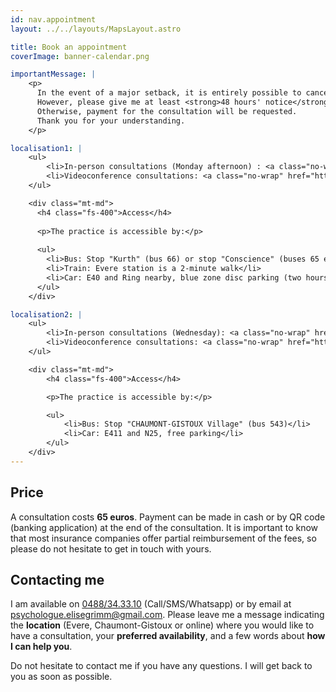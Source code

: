 ```yaml
---
id: nav.appointment
layout: ../../layouts/MapsLayout.astro

title: Book an appointment
coverImage: banner-calendar.png

importantMessage: |
    <p>
      In the event of a major setback, it is entirely possible to cancel an appointment.
      However, please give me at least <strong>48 hours' notice</strong>.  
      Otherwise, payment for the consultation will be requested. 
      Thank you for your understanding.
    </p>

localisation1: |
    <ul>
        <li>In-person consultations (Monday afternoon) : <a class="no-wrap" href="https://maps.app.goo.gl/ZiPnN6xyHavBY6do9" target="_blank" />73 rue G. Kurth, B-1140 Bruxelles (Evere)</a></li>
        <li>Videoconference consultations: <a class="no-wrap" href="https://whereby.com/consultations-elisegrimm" target="_blank" />whereby.com/consultations-elisegrimm</a></li>
    </ul>

    <div class="mt-md">
      <h4 class="fs-400">Access</h4>
    
      <p>The practice is accessible by:</p>
    
      <ul>
        <li>Bus: Stop "Kurth" (bus 66) or stop "Conscience" (buses 65 et 66)</li>
        <li>Train: Evere station is a 2-minute walk</li>
        <li>Car: E40 and Ring nearby, blue zone disc parking (two hours free) can be found Rue J. B. Mosselmans</li>
      </ul>
    </div>

localisation2: |
    <ul>
        <li>In-person consultations (Wednesday): <a class="no-wrap" href="https://maps.app.goo.gl/zExM1F5uy2p5GN5v6" target="_blank" />Fyki Sports, Rue Inchebroux 1C, 1325 Chaumont-Gistoux</a></li>
        <li>Videoconference consultations: <a class="no-wrap" href="https://whereby.com/consultations-elisegrimm" target="_blank" />whereby.com/consultations-elisegrimm</a></li>
    </ul>

    <div class="mt-md">
        <h4 class="fs-400">Access</h4>

        <p>The practice is accessible by:</p>

        <ul>
            <li>Bus: Stop "CHAUMONT-GISTOUX Village" (bus 543)</li>
            <li>Car: E411 and N25, free parking</li>
        </ul>
    </div>
---
```


<h2>Price</h2>

A consultation costs **65 euros**. Payment can be made in cash or by QR code (banking application) at the end of the consultation. It is important to know that most insurance companies offer partial reimbursement of the fees, so please do not hesitate to get in touch with yours.

<h2>Contacting me</h2>

I am available on [0488/34.33.10](tel:0488343310) (Call/SMS/Whatsapp) or by email at
[psychologue.elisegrimm@gmail.com](mailto:psychologue.elisegrimm@gmail.com). Please leave me a message indicating the <b>location</b> (Evere, Chaumont-Gistoux or online) where you would like to have a consultation, your <b>preferred availability</b>, and a few words about <b>how I can help you</b>.

Do not hesitate to contact me if you have any questions. I will get back to you as soon as possible.
